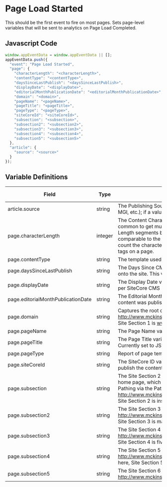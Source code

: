 # Page Load Started

This should be the first event to fire on most pages. Sets page-level variables that will be sent to analytics on Page Load Completed.

## Javascript Code
```js
window.appEventData = window.appEventData || [];
appEventData.push({
  "event": "Page Load Started",
  "page": {
    "characterLength": "<characterLength>",
    "contentType": "<contentType>",
    "daysSinceLastPublish": "<daysSinceLastPublish>",
    "displayDate": "<displayDate>",
    "editorialMonthPublicationDate": "<editorialMonthPublicationDate>",
    "domain": "<domain>",
    "pageName": "<pageName>",
    "pageTitle": "<pageTitle>",
    "pageType": "<pageType>",
    "siteCoreId": "<siteCoreId>",
    "subsection": "<subsection>",
    "subsection2": "<subsection2>",
    "subsection3": "<subsection3>",
    "subsection4": "<subsection4>",
    "subsection5": "<subsection5>"
  },
  "article": {
    "source": "<source>"
  }
});
```

## Variable Definitions

|Field|Type|Description|Example|Pattern|Min Length|Max Length|Minimum|Maximum|Multiple Of
| --- | --- | --- | --- | --- | --- | --- | --- | --- | --- |
|article.source|string|The Publishing Source variable captures the publishing source of a piece of content (McKinsey Quarterly, MGI, etc.); if a value isn't available, the default value is set to "McKinsey Generic."|
|page.characterLength|integer|The Content Character Length variable counts the number of characters within the body of an I&P page; it is common to get multiple values for this variable due to different browsers. This is also classified into Article Length segments based off an estimated word count (6.7 characters = 1 word); this count is most comparable to the "characters with spaces" count in MS Word. Historical technical implementation here is to count the characters in all html <article> tags on a page.|235, 1742|
|page.contentType|string|The template used by type|Article, Home, Careers, etc|
|page.daysSinceLastPublish|string|The Days Since CMS Publication variable captures the number of days since the page was published live onto the site. This variable may have multiple entries; choose the largest value.|
|page.displayDate|string|The Display Date variable captures the date when a page or piece of content was last published to the site per SiteCore CMS|
|page.editorialMonthPublicationDate|string|The Editorial Month Publication Date variable captures the date, from the SiteCore CMS, when a piece of content was published onto the site.|
|page.domain|string|Captures the root domain folder (the ".com") of the URL. Example: http://www.mckinsey.com/insights/marketing_sales/five_ways_to_get_more_from_digital_advertising; here, Site Section 1 is www.mckinsey.com.|
|page.pageName|string|The Page Name variable is a copy of the Page value.|
|page.pageTitle|string|The Page Title variable captures what is displayed at the very top of a user's web browser (in the tab). Currently set to JS value document.title.|
|page.pageType|string|Report of page template used by type (Article, Home, Careers, etc)|Article|
|page.siteCoreId|string|The SiteCore ID variable captures the ID # of the web page from the SiteCore CMS, if SiteCore was used to publish the content.|
|page.subsection|string|The Site Section 2 variable captures the site section (1st subfolder of  the URL), with the exception of the site home page, which is set to "McKinsey Dotcom Home_Page." Site Section 2 is used to analyze site section Pathing via the Paths > Site Section 2 report. Example: http://www.mckinsey.com/insights/marketing_sales/five_ways_to_get_more_from_digital_advertising; here, Site Section 2 is insights.|insights|
|page.subsection2|string|The Site Section 3 variable captures the 2nd subfolder of the site URL after the root domain folder. Example: http://www.mckinsey.com/insights/marketing_sales/five_ways_to_get_more_from_digital_advertising; here, Site Section 3 is marketing_sales.|marketing_sales|
|page.subsection3|string|The Site Section 4 variable captures the 3rd subfolder of the site URL after the root domain folder. Example: http://www.mckinsey.com/insights/marketing_sales/five_ways_to_get_more_from_digital_advertising; here, Site Section 4 is five_ways_to_get_more_from_digital_advertising.|five_ways_to_get_more_from_digital_advertising|
|page.subsection4|string|The Site Section 5 variable captures the 4th subfolder of the site URL after the root domain folder. Example: http://www.mckinsey.com/careers/create_your_path/career_pathways/career_pathways_advanced_degrees; here, Site Section 5 is career_pathways_advanced_degrees.|career_pathways_advanced_degrees|
|page.subsection5|string|The Site Section 6 variable captures the 5th subfolder of the site URL after the root domain folder. Example: http://www.mckinsey.com/global_locations/asia/japan/ja/our_people; here, Site Section 6 is our_people.|our_people|